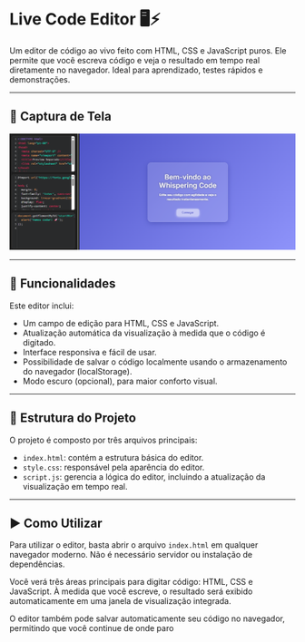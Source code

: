 # Live Code Editor 🖥️⚡

Um editor de código ao vivo feito com HTML, CSS e JavaScript puros. Ele permite que você escreva código e veja o resultado em tempo real diretamente no navegador. Ideal para aprendizado, testes rápidos e demonstrações.

---

## 📸 Captura de Tela

![Exemplo do Editor](./assets/images/screenshot.png)

---

## 🚀 Funcionalidades

Este editor inclui:

- Um campo de edição para HTML, CSS e JavaScript.
- Atualização automática da visualização à medida que o código é digitado.
- Interface responsiva e fácil de usar.
- Possibilidade de salvar o código localmente usando o armazenamento do navegador (localStorage).
- Modo escuro (opcional), para maior conforto visual.

---

## 📁 Estrutura do Projeto

O projeto é composto por três arquivos principais:

- `index.html`: contém a estrutura básica do editor.
- `style.css`: responsável pela aparência do editor.
- `script.js`: gerencia a lógica do editor, incluindo a atualização da visualização em tempo real.

---

## ▶️ Como Utilizar

Para utilizar o editor, basta abrir o arquivo `index.html` em qualquer navegador moderno. Não é necessário servidor ou instalação de dependências.

Você verá três áreas principais para digitar código: HTML, CSS e JavaScript. À medida que você escreve, o resultado será exibido automaticamente em uma janela de visualização integrada.

O editor também pode salvar automaticamente seu código no navegador, permitindo que você continue de onde paro
